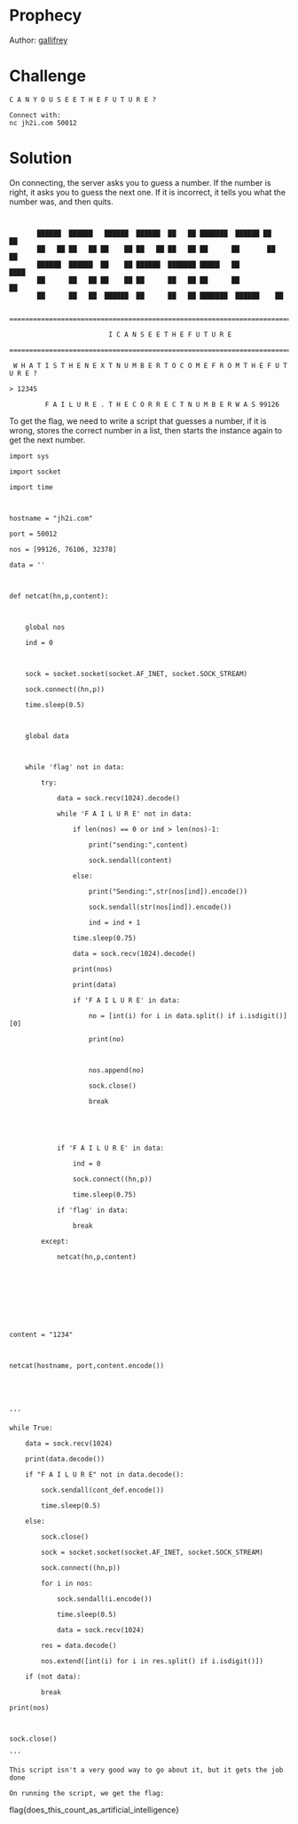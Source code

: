 # Prophecy
Author: [gallifrey](https://github.com/gall1frey)

# Challenge

```
C A N Y O U S E E T H E F U T U R E ?

Connect with:
nc jh2i.com 50012
```

# Solution

On connecting, the server asks you to guess a number. If the number is right, it asks you to guess the next one.
If it is incorrect, it tells you what the number was, and then quits.

```


       ██████  ██████   ██████  ██████  ██   ██ ███████  ██████ ██    ██ 
       ██   ██ ██   ██ ██    ██ ██   ██ ██   ██ ██      ██       ██  ██  
       ██████  ██████  ██    ██ ██████  ███████ █████   ██        ████   
       ██      ██   ██ ██    ██ ██      ██   ██ ██      ██         ██    
       ██      ██   ██  ██████  ██      ██   ██ ███████  ██████    ██    

 
==============================================================================
 
                         I C A N S E E T H E F U T U R E
 
==============================================================================
 
 W H A T I S T H E N E X T N U M B E R T O C O M E F R O M T H E F U T U R E ?
 
> 12345
 
         F A I L U R E . T H E C O R R E C T N U M B E R W A S 99126

```

To get the flag, we need to write a script that guesses a number, if it is wrong, stores the correct number in a list, then starts the instance again to get the next number.

```
import sys

import socket

import time



hostname = "jh2i.com"

port = 50012

nos = [99126, 76106, 32378]

data = ''



def netcat(hn,p,content):



	global nos

	ind = 0



	sock = socket.socket(socket.AF_INET, socket.SOCK_STREAM)

	sock.connect((hn,p))

	time.sleep(0.5)



	global data



	while 'flag' not in data:

		try:

			data = sock.recv(1024).decode()

			while 'F A I L U R E' not in data:

				if len(nos) == 0 or ind > len(nos)-1:

					print("sending:",content)

					sock.sendall(content)

				else:

					print("Sending:",str(nos[ind]).encode())

					sock.sendall(str(nos[ind]).encode())

					ind = ind + 1

				time.sleep(0.75)

				data = sock.recv(1024).decode()

				print(nos)

				print(data)

				if 'F A I L U R E' in data:

					no = [int(i) for i in data.split() if i.isdigit()][0]

					print(no)

					

					nos.append(no)

					sock.close()

					break



			

			if 'F A I L U R E' in data:

				ind = 0

				sock.connect((hn,p))

				time.sleep(0.75)

			if 'flag' in data:

				break

		except:

			netcat(hn,p,content)







	

content = "1234"



netcat(hostname, port,content.encode())





'''

while True:

	data = sock.recv(1024)

	print(data.decode())

	if "F A I L U R E" not in data.decode():

		sock.sendall(cont_def.encode())

		time.sleep(0.5)

	else:

		sock.close()

		sock = socket.socket(socket.AF_INET, socket.SOCK_STREAM)

		sock.connect((hn,p))

		for i in nos:

			sock.sendall(i.encode())

			time.sleep(0.5)

			data = sock.recv(1024)

		res = data.decode()

		nos.extend([int(i) for i in res.split() if i.isdigit()])

	if (not data):

		break

print(nos)



sock.close()

'''

This script isn't a very good way to go about it, but it gets the job done

On running the script, we get the flag: 

```
flag{does_this_count_as_artificial_intelligence}
```
```
